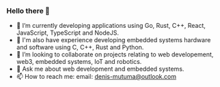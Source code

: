 ### Hello there 👋

- 🔭 I’m currently developing applications using Go, Rust, C++, React, JavaScript, TypeScript and NodeJS.
- 🔭 I'm also have experience developing embedded systems hardware and software using C, C++, Rust and Python.
- 👯 I’m looking to collaborate on projects relating to web developement, web3, embedded systems, IoT and robotics.
- 💬 Ask me about web development and embedded systems.
- 📫 How to reach me: email: denis-mutuma@outlook.com
<!-- 🌱 I’m currently learning Web3.-->
<!--
- 🤔 I’m looking for help with ...

**denis-mutuma/denis-mutuma** is a ✨ _special_ ✨ repository because its `README.md` (this file) appears on your GitHub profile.
-->
